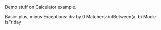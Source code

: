 Demo stuff on Calculator example.

Basic: plus, minus
Exceptions: div by 0
Matchers: intBetween(a, b)
Mock: isFriday
